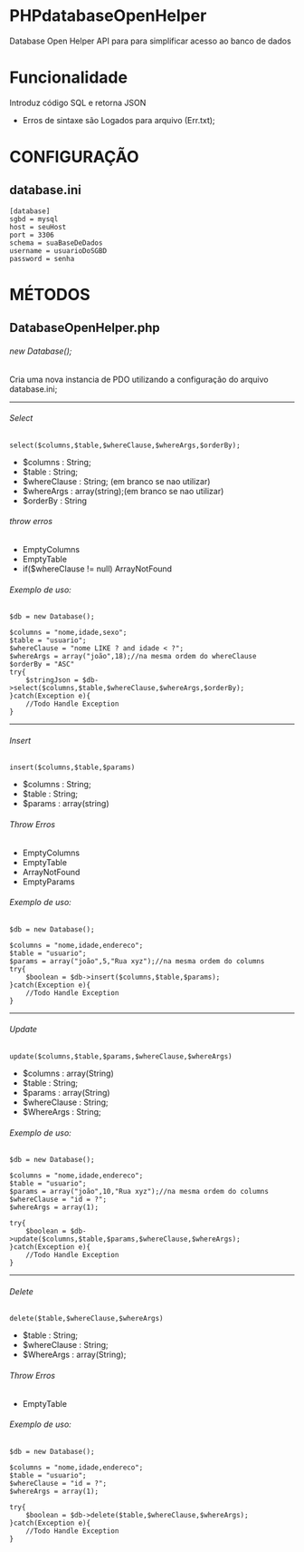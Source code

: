 # PHPdatabaseOpenHelper
Database Open Helper
API para para simplificar acesso ao banco de dados

# Funcionalidade

Introduz código SQL e retorna JSON
- Erros de sintaxe são Logados para arquivo (Err<tipoDoErro>.txt);

# CONFIGURAÇÃO

## database.ini

```
[database]
sgbd = mysql
host = seuHost
port = 3306
schema = suaBaseDeDados
username = usuarioDoSGBD
password = senha
```

# MÉTODOS

## DatabaseOpenHelper.php

###### new Database();

Cria uma nova instancia de PDO utilizando a configuração do arquivo database.ini;

-----------------------------------------------------------------------
###### Select

```
select($columns,$table,$whereClause,$whereArgs,$orderBy);

```

- $columns : String;
- $table : String;
- $whereClause : String; (em branco se nao utilizar)
- $whereArgs : array(string);(em branco se nao utilizar)
- $orderBy : String

###### throw erros

- EmptyColumns
- EmptyTable
- if($whereClause != null) ArrayNotFound

###### Exemplo de uso:

```
$db = new Database();

$columns = "nome,idade,sexo";
$table = "usuario";
$whereClause = "nome LIKE ? and idade < ?";
$whereArgs = array("joão",18);//na mesma ordem do whereClause
$orderBy = "ASC"
try{
	$stringJson = $db->select($columns,$table,$whereClause,$whereArgs,$orderBy);
}catch(Exception e){
	//Todo Handle Exception
}
```

-----------------------------------------------------------------------
###### Insert

```
insert($columns,$table,$params)
```
- $columns : String;
- $table : String;
- $params : array(string)

###### Throw Erros

- EmptyColumns
- EmptyTable
- ArrayNotFound
- EmptyParams

###### Exemplo de uso:

```
$db = new Database();

$columns = "nome,idade,endereco";
$table = "usuario";
$params = array("joão",5,"Rua xyz");//na mesma ordem do columns
try{
	$boolean = $db->insert($columns,$table,$params);
}catch(Exception e){
	//Todo Handle Exception
}

```

-----------------------------------------------------------------------
###### Update

```
update($columns,$table,$params,$whereClause,$whereArgs)
```

- $columns : array(String)
- $table : String;
- $params : array(String)
- $whereClause : String;
- $WhereArgs : String;

###### Exemplo de uso:

```
$db = new Database();

$columns = "nome,idade,endereco";
$table = "usuario";
$params = array("joão",10,"Rua xyz");//na mesma ordem do columns
$whereClause = "id = ?";
$whereArgs = array(1);

try{
	$boolean = $db->update($columns,$table,$params,$whereClause,$whereArgs);
}catch(Exception e){
	//Todo Handle Exception
}

```
-----------------------------------------------------------------------
###### Delete

```
delete($table,$whereClause,$whereArgs)
```

- $table : String;
- $whereClause : String;
- $WhereArgs : array(String);

###### Throw Erros

- EmptyTable


###### Exemplo de uso:

```
$db = new Database();

$columns = "nome,idade,endereco";
$table = "usuario";
$whereClause = "id = ?";
$whereArgs = array(1);

try{
	$boolean = $db->delete($table,$whereClause,$whereArgs);
}catch(Exception e){
	//Todo Handle Exception
}

```


